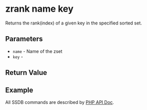 # zrank name key

Returns the rank(index) of a given key in the specified sorted set.

## Parameters

* `name` - Name of the zset
* `key` -

## Return Value

## Example

All SSDB commands are described by [PHP API Doc](http://ssdb.io/docs/php/).
